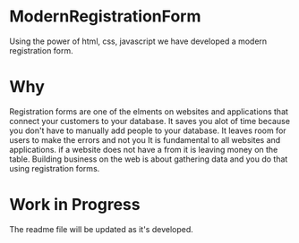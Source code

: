 # ModernRegistrationForm
Using the power of html, css, javascript we have developed a modern registration form.

<h1>Why</h1>
Registration forms are one of the elments on websites and applications that connect your customers to your database.
It saves you alot of time because you don't have to manually add people to your database.
It leaves room for users to make the errors and not you
It is fundamental to all websites and applications.
if a website does not have a from it is leaving money on the table.
Building business on the web is about gathering data and you do that using registration forms.

<h1>Work in Progress</h1>
The readme file will be updated as it's developed.
